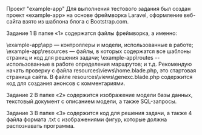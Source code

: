 Проект "example-app"
Для выполнения тестового задания был создан проект «example-app» на основе фреймворка Laravel, оформление веб-сайта взято из шаблона блога с Bootstrap.com.

Задание 1
В папке «1» содержатся файлы фреймворка, а именно:

\example-app\app — контроллеры и модели, использованные в работе;
\example-app\resources — файлы, в которых содержатся все шаблоны страниц и код для решения задачи;
\example-app\routes -- использованные в работе определения маршрутов;
и т.д.
Рекомендую начать проверку с файла resources\views\home.blade.php, это стартовая страница сайта.
В файле resources\views\genexc.blade.php содержится код для создания анонсов с комментариями.

Задание 2
В папке «2» содержится изображение модели базы данных, текстовый документ с описанием модели, а также SQL-запросы.

Задание 3
В папке «3» содержится код для решения задачи, а также 4 файла формата .txt с изображениями фигур, которые должна распознавать программа.